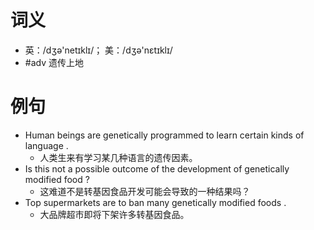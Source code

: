 # 词义
- 英：/dʒə'netɪklɪ/； 美：/dʒə'nɛtɪklɪ/
- #adv 遗传上地
# 例句
- Human beings are genetically programmed to learn certain kinds of language .
	- 人类生来有学习某几种语言的遗传因素。
- Is this not a possible outcome of the development of genetically modified food ?
	- 这难道不是转基因食品开发可能会导致的一种结果吗？
- Top supermarkets are to ban many genetically modified foods .
	- 大品牌超市即将下架许多转基因食品。
